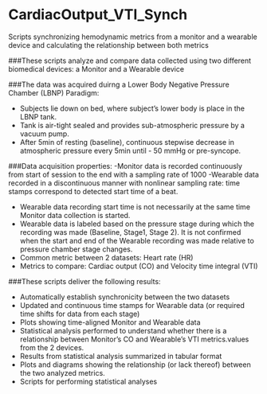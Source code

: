 # CardiacOutput_VTI_Synch
Scripts synchronizing hemodynamic metrics from a monitor and a wearable device and calculating the relationship between both metrics

###These scripts analyze and compare data collected using two different biomedical devices: a Monitor and a Wearable device

###The data was acquired duirng a Lower Body Negative Pressure Chamber (LBNP) Paradigm:
- Subjects lie down on bed, where subject’s lower body is place in the LBNP tank.
- Tank is air-tight sealed and provides sub-atmospheric pressure by a vacuum pump.
- After 5min of resting (baseline), continuous stepwise decrease in atmospheric pressure every 5min until - 50 mmHg or pre-syncope.

###Data acquisition properties:
-Monitor data is recorded continuously from start of session to the end with a sampling rate of 1000
-Wearable data recorded in a discontinuous manner with nonlinear sampling rate: time stamps correspond to detected start time of a beat.
- Wearable data recording start time is not necessarily at the same time Monitor data collection is started.
- Wearable data is labeled based on the pressure stage during which the recording was made (Baseline, Stage1, Stage 2). It is not confirmed when the start and end of the Wearable recording was made relative to pressure chamber stage changes.
- Common metric between 2 datasets: Heart rate (HR)
- Metrics to compare: Cardiac output (CO) and Velocity time integral (VTI)


###These scripts deliver the following results:
- Automatically establish synchronicity between the two datasets
- Updated and continuous time stamps for Wearable data (or required time shifts for data from each stage)
- Plots showing time-aligned Monitor and Wearable data
- Statistical analysis performed to understand whether there is a relationship between Monitor’s CO and Wearable’s VTI metrics.values from the 2 devices.
- Results from statistical analysis summarized in tabular format
- Plots and diagrams showing the relationship (or lack thereof) between the two analyzed metrics.
- Scripts for performing statistical analyses
